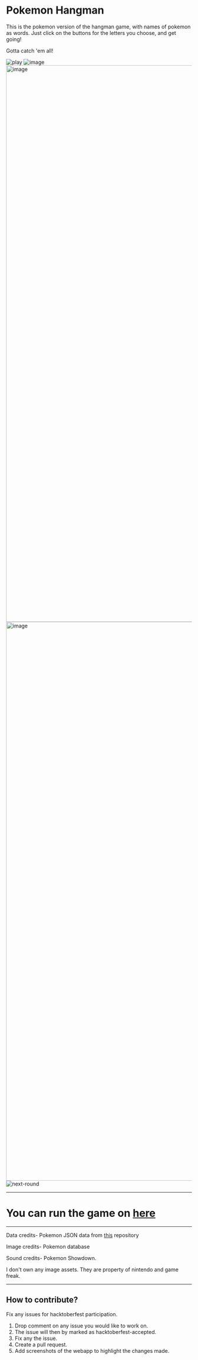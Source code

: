 # Pokemon Hangman

This is the pokemon version of the hangman game, with names of pokemon as words. Just click on the buttons for the letters you choose, and get going!

Gotta catch 'em all!

![play](https://user-images.githubusercontent.com/44277065/194386077-b0a5e21e-9583-4b5b-a682-47024c3c6ed7.png)
![image](https://user-images.githubusercontent.com/83284294/132115615-9c5ff689-1aab-440a-a636-a6d5595008b7.png)
<img width="1506" alt="image" src="https://user-images.githubusercontent.com/83284294/194230890-705e52e8-91fc-4970-8856-dd19dd0b0d01.png">
<img width="1512" alt="image" src="https://user-images.githubusercontent.com/83284294/194230957-a1903352-5eff-4072-9dde-3e757d23ff41.png">
![next-round](https://user-images.githubusercontent.com/44277065/194386400-c572daa9-dd21-4686-bc95-f2de24b090a8.png)


---

# You can run the game on [here](https://aatmaj-zephyr.github.io/Hangman/)

---

Data credits- Pokemon JSON data from [this](https://github.com/sindresorhus/pokemon/blob/239d7bb9de383321f61dcea59cdf2a3034a343ba/data/en.json) repository

Image credits- Pokemon database

Sound credits- Pokemon Showdown.

I don't own any image assets. They are property of nintendo and game freak.

---

## How to contribute?

Fix any issues for hacktoberfest participation.

1. Drop comment on any issue you would like to work on.
2. The issue will then by marked as hacktoberfest-accepted.
3. Fix any the issue.
4. Create a pull request.
5. Add screenshots of the webapp to highlight the changes made.
